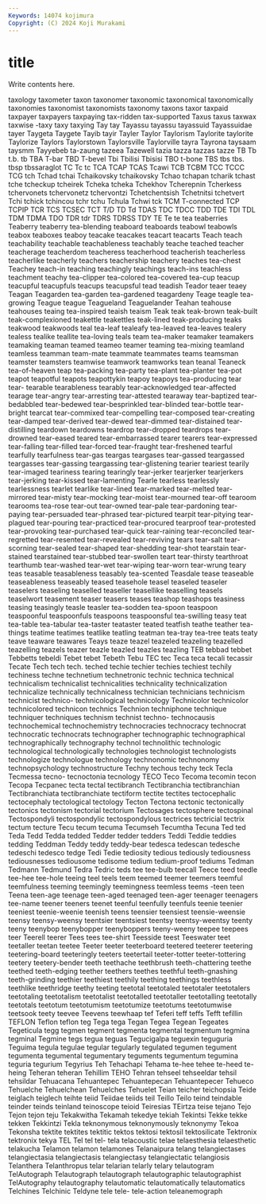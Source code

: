 ```yaml
---
Keywords: 14074 kojimura
Copyright: (C) 2024 Koji Murakami
---
```


# title

Write contents here.



taxology taxometer taxon taxonomer taxonomic taxonomical taxonomically taxonomies
taxonomist taxonomists taxonomy taxons taxor taxpaid taxpayer taxpayers taxpaying tax-ridden
tax-supported Taxus taxus taxwax taxwise -taxy taxy taxying Tay tay
Tayassu tayassu tayassuid Tayassuidae tayer Taygeta Taygete Tayib tayir Tayler
Taylor Taylorism Taylorite taylorite Taylorize Taylors Taylorstown Taylorsville Taylorville tayra
Tayrona taysaam taysmm Tayyebeb ta-zaung tazeea Tazewell tazia tazza tazzas
tazze TB Tb t.b. tb TBA T-bar TBD T-bevel Tbi
Tbilisi Tbisisi TBO t-bone TBS tbs tbs. tbsp tbssaraglot TC
Tc tc TCA TCAP TCAS Tcawi TCB TCBM TCC TCCC
TCG tch Tchad tchai Tchaikovsky tchaikovsky Tchao tchapan tcharik tchast
tche tcheckup tcheirek Tcheka tcheka Tchekhov Tcherepnin Tcherkess tchervonets tchervonetz
tchervontzi Tchetchentsish Tchetnitsi tchetvert Tchi tchick tchincou tchr tchu Tchula
Tchwi tck TCM T-connected TCP TCPIP TCR TCS TCSEC TCT
T/D TD Td TDAS TDC TDCC TDD TDE TDI TDL
TDM TDMA TDO TDR tdr TDRS TDRSS TDY TE Te
te tea teaberries Teaberry teaberry tea-blending teaboard teaboards teabowl teabowls
teabox teaboxes teaboy teacake teacakes teacart teacarts Teach teach teachability
teachable teachableness teachably teache teached teacher teacherage teacherdom teacheress teacherhood
teacherish teacherless teacherlike teacherly teachers teachership teachery teaches tea-chest Teachey
teach-in teaching teachingly teachings teach-ins teachless teachment teachy tea-clipper tea-colored
tea-covered tea-cup teacup teacupful teacupfuls teacups teacupsful tead teadish Teador
teaer teaey Teagan Teagarden tea-garden tea-gardened teagardeny Teage teagle tea-growing
Teague teague Teagueland Teaguelander Teahan teahouse teahouses teaing tea-inspired teaish
teaism Teak teak teak-brown teak-built teak-complexioned teakettle teakettles teak-lined teak-producing
teaks teakwood teakwoods teal tea-leaf tealeafy tea-leaved tea-leaves tealery tealess
tealike teallite tea-loving teals team tea-maker teamaker teamakers teamaking teaman
teamed teameo teamer teaming tea-mixing teamland teamless teamman team-mate teammate
teammates teams teamsman teamster teamsters teamwise teamwork teamworks tean teanal
Teaneck tea-of-heaven teap tea-packing tea-party tea-plant tea-planter tea-pot teapot teapotful
teapots teapottykin teapoy teapoys tea-producing tear tear- tearable tearableness tearably
tear-acknowledged tear-affected tearage tear-angry tear-arresting tear-attested tearaway tear-baptized tear-bedabbled tear-bedewed
tear-besprinkled tear-blinded tear-bottle tear-bright tearcat tear-commixed tear-compelling tear-composed tear-creating tear-damped
tear-derived tear-dewed tear-dimmed tear-distained tear-distilling teardown teardowns teardrop tear-dropped teardrops
tear-drowned tear-eased teared tear-embarrassed tearer tearers tear-expressed tear-falling tear-filled tear-forced
tear-fraught tear-freshened tearful tearfully tearfulness tear-gas teargas teargases tear-gassed teargassed
teargasses tear-gassing teargassing tear-glistening tearier teariest tearily tear-imaged teariness tearing
tearingly tear-jerker tearjerker tearjerkers tear-jerking tear-kissed tear-lamenting Tearle tearless tearlessly
tearlessness tearlet tearlike tear-lined tear-marked tear-melted tear-mirrored tear-misty tear-mocking tear-moist
tear-mourned tear-off tearoom tearooms tea-rose tear-out tear-owned tear-pale tear-pardoning tear-paying
tear-persuaded tear-phrased tear-pictured tearpit tear-pitying tear-plagued tear-pouring tear-practiced tear-procured tearproof
tear-protested tear-provoking tear-purchased tear-quick tear-raining tear-reconciled tear-regretted tear-resented tear-revealed tear-reviving
tears tear-salt tear-scorning tear-sealed tear-shaped tear-shedding tear-shot tearstain tear-stained tearstained
tear-stubbed tear-swollen teart tear-thirsty tearthroat tearthumb tear-washed tear-wet tear-wiping tear-worn
tear-wrung teary teas teasable teasableness teasably tea-scented Teasdale tease teaseable
teaseableness teaseably teased teasehole teasel teaseled teaseler teaselers teaseling teaselled
teaseller teasellike teaselling teasels teaselwort teasement teaser teasers teases teashop
teashops teasiness teasing teasingly teasle teasler tea-sodden tea-spoon teaspoon teaspoonful
teaspoonfuls teaspoons teaspoonsful tea-swilling teasy teat tea-table tea-tabular tea-taster teataster
teated teatfish teathe teather tea-things teatime teatimes teatlike teatling teatman
tea-tray tea-tree teats teaty teave teaware teawares Teays teaze teazel
teazeled teazeling teazelled teazelling teazels teazer teazle teazled teazles teazling
TEB tebbad tebbet Tebbetts tebeldi Tebet tebet Tebeth Tebu TEC
tec Teca teca tecali tecassir Tecate Tech tech tech. teched
techie techier techies techiest techily techiness techne technetium technetronic technic
technica technical technicalism technicalist technicalities technicality technicalization technicalize technically technicalness
technician technicians technicism technicist technico- technicological technicology Technicolor technicolor technicolored
technicon technics Technion techniphone technique techniquer techniques technism technist techno-
technocausis technochemical technochemistry technocracies technocracy technocrat technocratic technocrats technographer technographic
technographical technographically technography technol technolithic technologic technological technologically technologies technologist
technologists technologize technologue technology technonomic technonomy technopsychology technostructure Techny techous
techy teck Tecla Tecmessa tecno- tecnoctonia tecnology TECO Teco Tecoma
tecomin tecon Tecopa Tecpanec tecta tectal tectibranch Tectibranchia tectibranchian Tectibranchiata
tectibranchiate tectiform tectite tectites tectocephalic tectocephaly tectological tectology Tecton Tectona
tectonic tectonically tectonics tectonism tectorial tectorium Tectosages tectosphere tectospinal Tectospondyli
tectospondylic tectospondylous tectrices tectricial tectrix tectum tecture Tecu tecum tecuma
Tecumseh Tecumtha Tecuna Ted ted Teda Tedd Tedda tedded Tedder
tedder tedders Teddi Teddie teddies tedding Teddman Teddy teddy teddy-bear
tedesca tedescan tedesche tedeschi tedesco tedge Tedi Tedie tediosity tedious
tediously tediousness tediousnesses tediousome tedisome tedium tedium-proof tediums Tedman Tedmann
Tedmund Tedra Tedric teds tee tee-bulb teecall Teece teed teedle
tee-hee tee-hole teeing teel teels teem teemed teemer teemers teemful
teemfulness teeming teemingly teemingness teemless teems -teen teen Teena teen-age
teenage teen-aged teenaged teen-ager teenager teenagers tee-name teener teeners teenet
teenful teenfully teenfuls teenie teenier teeniest teenie-weenie teenish teens teensier
teensiest teensie-weensie teensy teensy-weensy teentsier teentsiest teentsy teentsy-weentsy teenty teeny
teenybop teenybopper teenyboppers teeny-weeny teepee teepees teer Teerell teerer Tees
tees tee-shirt Teesside teest Teeswater teet teetaller teetan teetee Teeter
teeter teeterboard teetered teeterer teetering teetering-board teeteringly teeters teetertail teeter-totter
teeter-tottering teetery teetery-bender teeth teethache teethbrush teeth-chattering teethe teethed teeth-edging
teether teethers teethes teethful teeth-gnashing teeth-grinding teethier teethiest teethily teething
teethings teethless teethlike teethridge teethy teeting teetotal teetotaled teetotaler teetotalers
teetotaling teetotalism teetotalist teetotalled teetotaller teetotalling teetotally teetotals teetotum teetotumism
teetotumize teetotums teetotumwise teetsook teety teevee Teevens teewhaap tef Teferi
teff teffs Tefft tefillin TEFLON Teflon teflon teg Tega tega
Tegan Tegea Tegean Tegeates Tegeticula tegg tegmen tegment tegmenta tegmental
tegmentum tegmina tegminal Tegmine tegs tegua teguas Tegucigalpa teguexin teguguria
Teguima tegula tegulae tegular tegularly tegulated tegumen tegument tegumenta tegumental
tegumentary teguments tegumentum tegumina teguria tegurium Tegyrius Teh Tehachapi Tehama
te-hee tehee te-heed te-heing Teheran teheran Tehillim TEHO Tehran tehseel
tehseeldar tehsil tehsildar Tehuacana Tehuantepec Tehuantepecan Tehuantepecer Tehueco Tehuelche Tehuelchean
Tehuelches Tehuelet Teian teicher teichopsia Teide teiglach teiglech teihte teiid
Teiidae teiids teil Teillo Teilo teind teindable teinder teinds teinland
teinoscope teioid Teiresias TEirtza teise tejano Tejo Tejon tejon teju
Tekakwitha Tekamah tekedye tekiah Tekintsi Tekke tekke tekken Tekkintzi Tekla
teknonymous teknonymously teknonymy Tekoa Tekonsha tektite tektites tektitic tektos tektosi
tektosil tektosilicate Tektronix tektronix tekya TEL Tel tel tel- tela
telacoustic telae telaesthesia telaesthetic telakucha Telamon telamon telamones Telanaipura telang
telangiectases telangiectasia telangiectasis telangiectasy telangiectatic telangiosis Telanthera Telanthropus telar telarian
telarly telary telautogram TelAutograph Telautograph telautograph telautographic telautographist TelAutography telautography
telautomatic telautomatically telautomatics Telchines Telchinic Teldyne tele tele- tele-action teleanemograph
